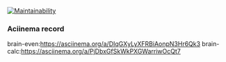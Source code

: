 [![Maintainability](https://api.codeclimate.com/v1/badges/5d33056c21c633166a6a/maintainability)](https://codeclimate.com/github/TominVadim/frontend-project-44/maintainability)

### Aciinema record
brain-even:https://asciinema.org/a/DIqGXyLyXFRBiAonpN3Hr6Qk3
brain-calc:https://asciinema.org/a/PjDbxGfSkWkPXGWarriwOcQt7